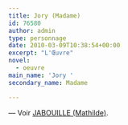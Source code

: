 ```yaml
---
title: Jory (Madame)
id: 76580
author: admin
type: personnage
date: 2010-03-09T10:38:54+00:00
excerpt: "L'Œuvre"
novel:
  - oeuvre
main_name: 'Jory '
secondary_name: Madame

---
```

— Voir <a href="/personnage/jabouille-mathilde/" target="_self">JABOUILLE (Mathilde)</a>.